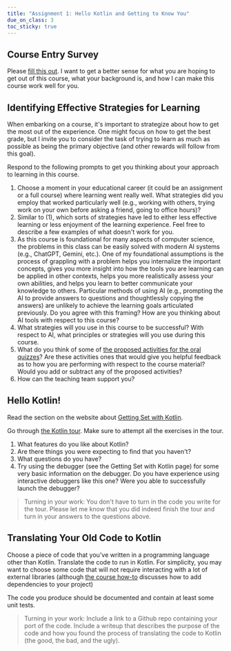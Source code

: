 ```yaml
---
title: "Assignment 1: Hello Kotlin and Getting to Know You"
due_on_class: 3
toc_sticky: true 
---
```


## Course Entry Survey

Please [fill this out](https://docs.google.com/forms/d/e/1FAIpQLScJegi7KGH3-TvK7R0ImdSJHRrENx9AuBfAB6pKXzm60bPncw/viewform).  I want to get a better sense for what you are hoping to get out of this course, what your background is, and how I can make this course work well for you.

## Identifying Effective Strategies for Learning

When embarking on a course, it's important to strategize about how to get the most out of the experience.  One might focus on how to get the best grade, but I invite you to consider the task of trying to learn as much as possible as being the primary objective (and other rewards will follow from this goal).

Respond to the following prompts to get you thinking about your approach to learning in this course.

1.  Choose a moment in your educational career (it could be an assignment or a full course) where learning went really well. What strategies did you employ that worked particularly well (e.g., working with others, trying work on your own before asking a friend, going to office hours)?
2. Similar to (1), which sorts of strategies have led to either less effective learning or less enjoyment of the learning experience.  Feel free to describe a few examples of what doesn't work for you.
3. As this course is foundational for many aspects of computer science, the problems in this class can be easily solved with modern AI systems (e.g., ChatGPT, Gemini, etc.).  One of my foundational assumptions is the process of grappling with a problem helps you internalize the important concepts, gives you more insight into how the tools you are learning can be applied in other contexts, helps you more realistically assess your own abilities, and helps you learn to better communicate your knowledge to others.  Particular methods of using AI (e.g., prompting the AI to provide answers to questions and thoughtlessly copying the answers) are unlikely to achieve the learning goals articulated previously.  Do you agree with this framing? How are you thinking about AI tools with respect to this course?
4. What strategies will you use in this course to be successful?  With respect to AI, what principles or strategies will you use during this course.
5. What do you think of some of [the proposed activities for the oral quizzes](https://olin.instructure.com/courses/940/pages/course-policies-and-structure)?  Are these activities ones that would give you helpful feedback as to how you are performing with respect to the course material?  Would you add or subtract any of the proposed activities?
6. How can the teaching team support you?

## Hello Kotlin!

Read the section on the website about [Getting Set with Kotlin](/how_to/setting_up_kotlin.md).

Go through [the Kotlin tour](https://kotlinlang.org/docs/kotlin-tour-welcome.html).  Make sure to attempt all the exercises in the tour.

1. What features do you like about Kotlin?
2. Are there things you were expecting to find that you haven't?
3. What questions do you have?
4. Try using the debugger (see the Getting Set with Kotlin page) for some very basic information on the debugger.  Do you have experience using interactive debuggers like this one?  Were you able to successfully launch the debugger?

> Turning in your work: You don't have to turn in the code you write for the tour.  Please let me know that you did indeed finish the tour and turn in your answers to the questions above.

## Translating Your Old Code to Kotlin

Choose a piece of code that you've written in a programming language other than Kotlin.  Translate the code to run in Kotlin.  For simplicity, you may want to choose some code that will not require interacting with a lot of external libraries (although [the course how-to](/how_to/setting_up_kotlin.md) discusses how to add dependencies to your project)

The code you produce should be documented and contain at least some unit tests.

>  Turning in your work: Include a link to a Github repo containing your port of the code.  Include a writeup that describes the purpose of the code and how you found the process of translating the code to Kotlin (the good, the bad, and the ugly).

